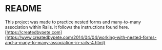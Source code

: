 # README

This project was made to practice nested forms and many-to-many association within Rails. It follows the instructions found here. [https://createdbypete.com](https://www.createdbypete.com/2014/04/04/working-with-nested-forms-and-a-many-to-many-association-in-rails-4.html)